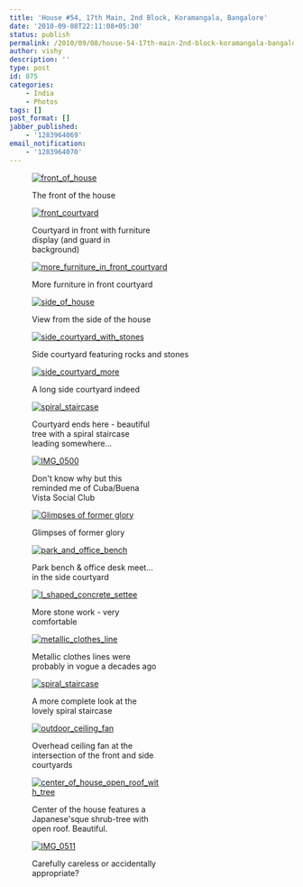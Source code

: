 ```yaml
---
title: 'House #54, 17th Main, 2nd Block, Koramangala, Bangalore'
date: '2010-09-08T22:11:08+05:30'
status: publish
permalink: /2010/09/08/house-54-17th-main-2nd-block-koramangala-bangalore
author: vishy
description: ''
type: post
id: 875
categories: 
    - India
    - Photos
tags: []
post_format: []
jabber_published:
    - '1283964069'
email_notification:
    - '1283964070'
---
```

<figure aria-describedby="caption-attachment-876" class="wp-caption alignleft" id="attachment_876" style="width: 300px">

[![](http://ulaar.files.wordpress.com/2010/09/img_0524.jpg?w=300 "front_of_house")](http://ulaar.files.wordpress.com/2010/09/img_0524.jpg)<figcaption class="wp-caption-text" id="caption-attachment-876">The front of the house</figcaption></figure>

<figure aria-describedby="caption-attachment-877" class="wp-caption alignleft" id="attachment_877" style="width: 225px">

[![](http://ulaar.files.wordpress.com/2010/09/img_0522.jpg?w=225 "front_courtyard")](http://ulaar.files.wordpress.com/2010/09/img_0522.jpg)<figcaption class="wp-caption-text" id="caption-attachment-877">Courtyard in front with furniture display (and guard in background)</figcaption></figure>

<figure aria-describedby="caption-attachment-878" class="wp-caption alignleft" id="attachment_878" style="width: 300px">

[![](http://ulaar.files.wordpress.com/2010/09/img_0519.jpg?w=300 "more_furniture_in_front_courtyard")](http://ulaar.files.wordpress.com/2010/09/img_0519.jpg)<figcaption class="wp-caption-text" id="caption-attachment-878">More furniture in front courtyard</figcaption></figure>

<figure aria-describedby="caption-attachment-879" class="wp-caption alignleft" id="attachment_879" style="width: 300px">

[![](http://ulaar.files.wordpress.com/2010/09/img_0514.jpg?w=300 "side_of_house")](http://ulaar.files.wordpress.com/2010/09/img_0514.jpg)<figcaption class="wp-caption-text" id="caption-attachment-879">View from the side of the house</figcaption></figure>

<figure aria-describedby="caption-attachment-880" class="wp-caption alignleft" id="attachment_880" style="width: 300px">

[![](http://ulaar.files.wordpress.com/2010/09/img_0499.jpg?w=300 "side_courtyard_with_stones")](http://ulaar.files.wordpress.com/2010/09/img_0499.jpg)<figcaption class="wp-caption-text" id="caption-attachment-880">Side courtyard featuring rocks and stones</figcaption></figure>

<figure aria-describedby="caption-attachment-881" class="wp-caption alignleft" id="attachment_881" style="width: 225px">

[![](http://ulaar.files.wordpress.com/2010/09/img_0506.jpg?w=225 "side_courtyard_more")](http://ulaar.files.wordpress.com/2010/09/img_0506.jpg)<figcaption class="wp-caption-text" id="caption-attachment-881">A long side courtyard indeed</figcaption></figure>

<figure aria-describedby="caption-attachment-882" class="wp-caption alignleft" id="attachment_882" style="width: 225px">

[![](http://ulaar.files.wordpress.com/2010/09/img_0497.jpg?w=225 "spiral_staircase")](http://ulaar.files.wordpress.com/2010/09/img_0497.jpg)<figcaption class="wp-caption-text" id="caption-attachment-882">Courtyard ends here - beautiful tree with a spiral staircase leading somewhere...</figcaption></figure>

<figure aria-describedby="caption-attachment-883" class="wp-caption alignleft" id="attachment_883" style="width: 225px">

[![](http://ulaar.files.wordpress.com/2010/09/img_0500.jpg?w=225 "IMG_0500")](http://ulaar.files.wordpress.com/2010/09/img_0500.jpg)<figcaption class="wp-caption-text" id="caption-attachment-883">Don't know why but this reminded me of Cuba/Buena Vista Social Club</figcaption></figure>

<figure aria-describedby="caption-attachment-884" class="wp-caption alignleft" id="attachment_884" style="width: 225px">

[![](http://ulaar.files.wordpress.com/2010/09/img_0502.jpg?w=225 "Glimpses of former glory")](http://ulaar.files.wordpress.com/2010/09/img_0502.jpg)<figcaption class="wp-caption-text" id="caption-attachment-884">Glimpses of former glory</figcaption></figure>

<figure aria-describedby="caption-attachment-885" class="wp-caption alignleft" id="attachment_885" style="width: 225px">

[![](http://ulaar.files.wordpress.com/2010/09/img_0503.jpg?w=225 "park_and_office_bench")](http://ulaar.files.wordpress.com/2010/09/img_0503.jpg)<figcaption class="wp-caption-text" id="caption-attachment-885">Park bench &amp; office desk meet... in the side courtyard</figcaption></figure>

<figure aria-describedby="caption-attachment-886" class="wp-caption alignleft" id="attachment_886" style="width: 225px">

[![](http://ulaar.files.wordpress.com/2010/09/img_0504.jpg?w=225 "l_shaped_concrete_settee")](http://ulaar.files.wordpress.com/2010/09/img_0504.jpg)<figcaption class="wp-caption-text" id="caption-attachment-886">More stone work - very comfortable</figcaption></figure>

<figure aria-describedby="caption-attachment-887" class="wp-caption alignleft" id="attachment_887" style="width: 225px">

[![](http://ulaar.files.wordpress.com/2010/09/img_0505.jpg?w=225 "metallic_clothes_line")](http://ulaar.files.wordpress.com/2010/09/img_0505.jpg)<figcaption class="wp-caption-text" id="caption-attachment-887">Metallic clothes lines were probably in vogue a decades ago</figcaption></figure>

<figure aria-describedby="caption-attachment-888" class="wp-caption alignleft" id="attachment_888" style="width: 225px">

[![](http://ulaar.files.wordpress.com/2010/09/img_0507.jpg?w=225 "spiral_staircase")](http://ulaar.files.wordpress.com/2010/09/img_0507.jpg)<figcaption class="wp-caption-text" id="caption-attachment-888">A more complete look at the lovely spiral staircase</figcaption></figure>

<figure aria-describedby="caption-attachment-889" class="wp-caption alignleft" id="attachment_889" style="width: 225px">

[![](http://ulaar.files.wordpress.com/2010/09/img_0509.jpg?w=225 "outdoor_ceiling_fan")](http://ulaar.files.wordpress.com/2010/09/img_0509.jpg)<figcaption class="wp-caption-text" id="caption-attachment-889">Overhead ceiling fan at the intersection of the front and side courtyards</figcaption></figure>

<figure aria-describedby="caption-attachment-890" class="wp-caption alignleft" id="attachment_890" style="width: 225px">

[![](http://ulaar.files.wordpress.com/2010/09/img_0515.jpg?w=225 "center_of_house_open_roof_with_tree")](http://ulaar.files.wordpress.com/2010/09/img_0515.jpg)<figcaption class="wp-caption-text" id="caption-attachment-890">Center of the house features a Japanese'sque shrub-tree with open roof. Beautiful.</figcaption></figure>

<figure aria-describedby="caption-attachment-891" class="wp-caption alignleft" id="attachment_891" style="width: 225px">

[![](http://ulaar.files.wordpress.com/2010/09/img_0511.jpg?w=225 "IMG_0511")](http://ulaar.files.wordpress.com/2010/09/img_0511.jpg)<figcaption class="wp-caption-text" id="caption-attachment-891">Carefully careless or accidentally appropriate?</figcaption></figure>